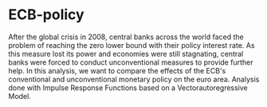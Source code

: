 # ECB-policy
After the global crisis in 2008, central banks across the world faced the problem of reaching the zero lower bound with their policy interest rate. As this measure lost its power and economies were still stagnating, central banks were forced to conduct unconventional measures to provide further help. In this analysis, we want to compare the effects of the ECB's conventional and unconventional monetary policy on the euro area. Analysis done with Impulse Response Functions based on a Vectorautoregressive Model.
